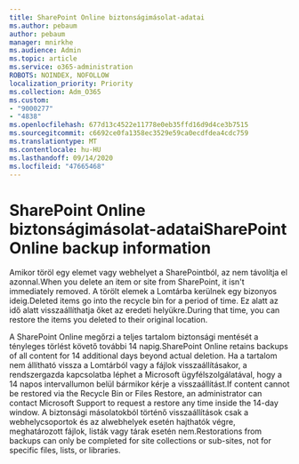 ```yaml
---
title: SharePoint Online biztonságimásolat-adatai
ms.author: pebaum
author: pebaum
manager: mnirkhe
ms.audience: Admin
ms.topic: article
ms.service: o365-administration
ROBOTS: NOINDEX, NOFOLLOW
localization_priority: Priority
ms.collection: Adm_O365
ms.custom:
- "9000277"
- "4838"
ms.openlocfilehash: 677d13c4522e11778e0eb35ffd16d9d4ce3b7515
ms.sourcegitcommit: c6692ce0fa1358ec3529e59ca0ecdfdea4cdc759
ms.translationtype: MT
ms.contentlocale: hu-HU
ms.lasthandoff: 09/14/2020
ms.locfileid: "47665468"
---
```

# <a name="sharepoint-online-backup-information"></a><span data-ttu-id="4acae-102">SharePoint Online biztonságimásolat-adatai</span><span class="sxs-lookup"><span data-stu-id="4acae-102">SharePoint Online backup information</span></span>

<span data-ttu-id="4acae-103">Amikor töröl egy elemet vagy webhelyet a SharePointból, az nem távolítja el azonnal.</span><span class="sxs-lookup"><span data-stu-id="4acae-103">When you delete an item or site from SharePoint, it isn't immediately removed.</span></span> <span data-ttu-id="4acae-104">A törölt elemek a Lomtárba kerülnek egy bizonyos ideig.</span><span class="sxs-lookup"><span data-stu-id="4acae-104">Deleted items go into the recycle bin for a period of time.</span></span> <span data-ttu-id="4acae-105">Ez alatt az idő alatt visszaállíthatja őket az eredeti helyükre.</span><span class="sxs-lookup"><span data-stu-id="4acae-105">During that time, you can restore the items you deleted to their original location.</span></span>

<span data-ttu-id="4acae-106">A SharePoint Online megőrzi a teljes tartalom biztonsági mentését a tényleges törlést követő további 14 napig.</span><span class="sxs-lookup"><span data-stu-id="4acae-106">SharePoint Online retains backups of all content for 14 additional days beyond actual deletion.</span></span> <span data-ttu-id="4acae-107">Ha a tartalom nem állítható vissza a Lomtárból vagy a fájlok visszaállításakor, a rendszergazda kapcsolatba léphet a Microsoft ügyfélszolgálatával, hogy a 14 napos intervallumon belül bármikor kérje a visszaállítást.</span><span class="sxs-lookup"><span data-stu-id="4acae-107">If content cannot be restored via the Recycle Bin or Files Restore, an administrator can contact Microsoft Support to request a restore any time inside the 14-day window.</span></span> <span data-ttu-id="4acae-108">A biztonsági másolatokból történő visszaállítások csak a webhelycsoportok és az alwebhelyek esetén hajthatók végre, meghatározott fájlok, listák vagy tárak esetén nem.</span><span class="sxs-lookup"><span data-stu-id="4acae-108">Restorations from backups can only be completed for site collections or sub-sites, not for specific files, lists, or libraries.</span></span>
